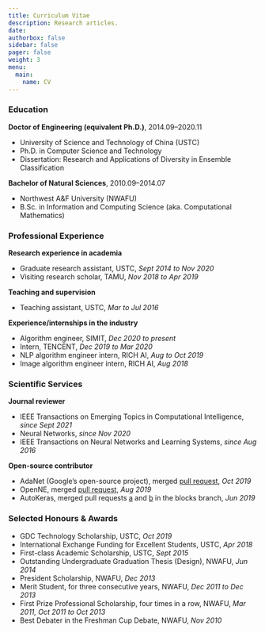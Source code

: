 ```yaml
---
title: Curriculum Vitae
description: Research articles.
date: 
authorbox: false
sidebar: false
pager: false
weight: 3
menu:
  main:
    name: CV
---
```



<!--more-->


### Education

**Doctor of Engineering (equivalent Ph.D.)**, 2014.09–2020.11
- University of Science and Technology of China (USTC)
- Ph.D. in Computer Science and Technology
- Dissertation: Research and Applications of Diversity in Ensemble Classification

**Bachelor of Natural Sciences**, 2010.09–2014.07
- Northwest A&F University (NWAFU)
- B.Sc. in Information and Computing Science (aka. Computational Mathematics)


### Professional Experience

**Research experience in academia**
- Graduate research assistant, USTC, *Sept 2014 to Nov 2020*
- Visiting research scholar, TAMU, *Nov 2018 to Apr 2019*

**Teaching and supervision**
- Teaching assistant, USTC, *Mar to Jul 2016*

**Experience/internships in the industry**
- Algorithm engineer, SIMIT, *Dec 2020 to present*
- Intern, TENCENT, *Dec 2019 to Mar 2020*
- NLP algorithm engineer intern, RICH AI, *Aug to Oct 2019*
- Image algorithm engineer intern, RICH AI, *Aug 2018*


### Scientific Services

**Journal reviewer**
- IEEE Transactions on Emerging Topics in Computational Intelligence, *since Sept 2021*
- Neural Networks, *since Nov 2020*
- IEEE Transactions on Neural Networks and Learning Systems, *since Aug 2016*

**Open-source contributor**
- AdaNet (Google’s open-source project), merged [pull request](https://github.com/tensorflow/adanet/pull/133), *Oct 2019*
- OpenNE, merged [pull request](https://github.com/thunlp/OpenNE/pull/81), *Aug 2019*
- AutoKeras, merged pull requests [a](https://github.com/keras-team/autokeras/pull/656) and [b](https://github.com/keras-team/autokeras/pull/666) in the blocks branch, *Jun 2019*


### Selected Honours & Awards

- GDC Technology Scholarship, USTC, *Oct 2019*
- International Exchange Funding for Excellent Students, USTC, *Apr 2018*
- First-class Academic Scholarship, USTC, *Sept 2015*
- Outstanding Undergraduate Graduation Thesis (Design), NWAFU, *Jun 2014*
- President Scholarship, NWAFU, *Dec 2013*
- Merit Student, for three consecutive years, NWAFU, *Dec 2011 to Dec 2013*
- First Prize Professional Scholarship, four times in a row, NWAFU, *Mar 2011, Oct 2011 to Oct 2013*
- Best Debater in the Freshman Cup Debate, NWAFU, *Nov 2010*

<!--
- Second-class Academic Scholarship, USTC, *Sept 2014, Sept 2016 to Sept 2018*

- Excellence Award of the Undergraduate Innovation Forum and Finding Presentation, NWAFU, *Jan 2013*
-->

